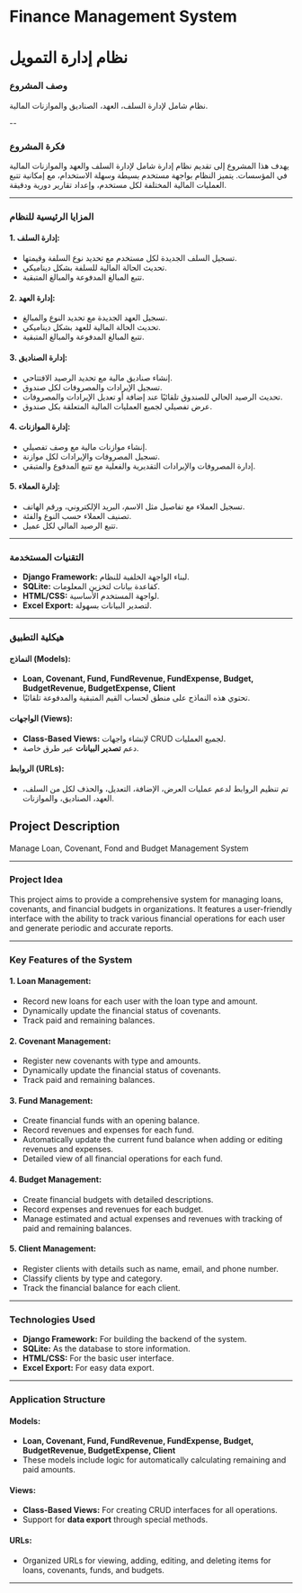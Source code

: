 #  Finance Management System
# نظام إدارة التمويل

### وصف المشروع

نظام شامل لإدارة السلف، العهد، الصناديق والموازنات المالية.

--

### فكرة المشروع
يهدف هذا المشروع إلى تقديم نظام إدارة شامل لإدارة السلف والعهد والموازنات المالية في المؤسسات. يتميز النظام بواجهة مستخدم بسيطة وسهلة الاستخدام، مع إمكانية تتبع العمليات المالية المختلفة لكل مستخدم، وإعداد تقارير دورية ودقيقة.

---

### المزايا الرئيسية للنظام

#### 1. **إدارة السلف:**
- تسجيل السلف الجديدة لكل مستخدم مع تحديد نوع السلفة وقيمتها.
- تحديث الحالة المالية للسلفة بشكل ديناميكي.
- تتبع المبالغ المدفوعة والمبالغ المتبقية.

#### 2. **إدارة العهد:**
- تسجيل العهد الجديدة مع تحديد النوع والمبالغ.
- تحديث الحالة المالية للعهد بشكل ديناميكي.
- تتبع المبالغ المدفوعة والمبالغ المتبقية.

#### 3. **إدارة الصناديق:**
- إنشاء صناديق مالية مع تحديد الرصيد الافتتاحي.
- تسجيل الإيرادات والمصروفات لكل صندوق.
- تحديث الرصيد الحالي للصندوق تلقائيًا عند إضافة أو تعديل الإيرادات والمصروفات.
- عرض تفصيلي لجميع العمليات المالية المتعلقة بكل صندوق.

#### 4. **إدارة الموازنات:**
- إنشاء موازنات مالية مع وصف تفصيلي.
- تسجيل المصروفات والإيرادات لكل موازنة.
- إدارة المصروفات والإيرادات التقديرية والفعلية مع تتبع المدفوع والمتبقي.

#### 5. **إدارة العملاء:**
- تسجيل العملاء مع تفاصيل مثل الاسم، البريد الإلكتروني، ورقم الهاتف.
- تصنيف العملاء حسب النوع والفئة.
- تتبع الرصيد المالي لكل عميل.

---

### التقنيات المستخدمة
- **Django Framework:** لبناء الواجهة الخلفية للنظام.
- **SQLite:** كقاعدة بيانات لتخزين المعلومات.
- **HTML/CSS:** لواجهة المستخدم الأساسية.
- **Excel Export:** لتصدير البيانات بسهولة.

---

### هيكلية التطبيق

#### **النماذج (Models):**
- **Loan, Covenant, Fund, FundRevenue, FundExpense, Budget, BudgetRevenue, BudgetExpense, Client**
- تحتوي هذه النماذج على منطق لحساب القيم المتبقية والمدفوعة تلقائيًا.

#### **الواجهات (Views):**
- **Class-Based Views:** لإنشاء واجهات CRUD لجميع العمليات.
- دعم **تصدير البيانات** عبر طرق خاصة.

#### **الروابط (URLs):**
- تم تنظيم الروابط لدعم عمليات العرض، الإضافة، التعديل، والحذف لكل من السلف، العهد، الصناديق، والموازنات. 
## Project Description

Manage Loan, Covenant, Fond and Budget Management System

---

### Project Idea
This project aims to provide a comprehensive system for managing loans, covenants, and financial budgets in organizations. It features a user-friendly interface with the ability to track various financial operations for each user and generate periodic and accurate reports.

---

### Key Features of the System

#### 1. **Loan Management:**
- Record new loans for each user with the loan type and amount.
- Dynamically update the financial status of covenants.
- Track paid and remaining balances.

#### 2. **Covenant Management:**
- Register new covenants with type and amounts.
- Dynamically update the financial status of covenants.
- Track paid and remaining balances.

#### 3. **Fund Management:**
- Create financial funds with an opening balance.
- Record revenues and expenses for each fund.
- Automatically update the current fund balance when adding or editing revenues and expenses.
- Detailed view of all financial operations for each fund.

#### 4. **Budget Management:**
- Create financial budgets with detailed descriptions.
- Record expenses and revenues for each budget.
- Manage estimated and actual expenses and revenues with tracking of paid and remaining balances.

#### 5. **Client Management:**
- Register clients with details such as name, email, and phone number.
- Classify clients by type and category.
- Track the financial balance for each client.

---

### Technologies Used
- **Django Framework:** For building the backend of the system.
- **SQLite:** As the database to store information.
- **HTML/CSS:** For the basic user interface.
- **Excel Export:** For easy data export.

---

### Application Structure

#### **Models:**
- **Loan, Covenant, Fund, FundRevenue, FundExpense, Budget, BudgetRevenue, BudgetExpense, Client**
- These models include logic for automatically calculating remaining and paid amounts.

#### **Views:**
- **Class-Based Views:** For creating CRUD interfaces for all operations.
- Support for **data export** through special methods.

#### **URLs:**
- Organized URLs for viewing, adding, editing, and deleting items for loans, covenants, funds, and budgets.

---
